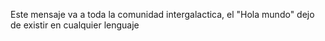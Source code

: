 Este mensaje va a toda la comunidad intergalactica, el "Hola mundo" dejo de existir en cualquier lenguaje